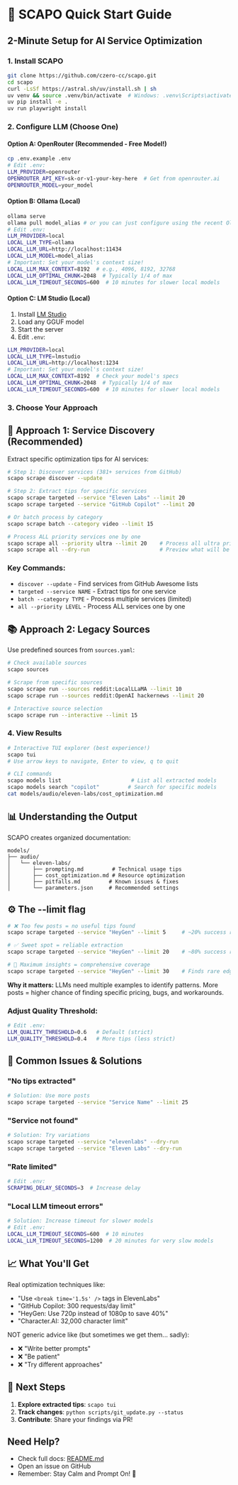 # 🚀 SCAPO Quick Start Guide

## 2-Minute Setup for AI Service Optimization

### 1. Install SCAPO
```bash
git clone https://github.com/czero-cc/scapo.git
cd scapo
curl -LsSf https://astral.sh/uv/install.sh | sh
uv venv && source .venv/bin/activate  # Windows: .venv\Scripts\activate (if venv is not activated, you need to run scapo commands with 'uv run')
uv pip install -e .
uv run playwright install
```

### 2. Configure LLM (Choose One)

#### Option A: OpenRouter (Recommended - Free Model!)
```bash
cp .env.example .env
# Edit .env:
LLM_PROVIDER=openrouter
OPENROUTER_API_KEY=sk-or-v1-your-key-here  # Get from openrouter.ai
OPENROUTER_MODEL=your_model
```

#### Option B: Ollama (Local)
```bash
ollama serve
ollama pull model_alias # or you can just configure using the recent Ollama gui 
# Edit .env:
LLM_PROVIDER=local
LOCAL_LLM_TYPE=ollama
LOCAL_LLM_URL=http://localhost:11434
LOCAL_LLM_MODEL=model_alias
# Important: Set your model's context size!
LOCAL_LLM_MAX_CONTEXT=8192  # e.g., 4096, 8192, 32768
LOCAL_LLM_OPTIMAL_CHUNK=2048  # Typically 1/4 of max
LOCAL_LLM_TIMEOUT_SECONDS=600  # 10 minutes for slower local models
```
#### Option C: LM Studio (Local)
1. Install [LM Studio](https://lmstudio.ai/)
2. Load any GGUF model
3. Start the server
4. Edit `.env`:
```bash
LLM_PROVIDER=local
LOCAL_LLM_TYPE=lmstudio
LOCAL_LLM_URL=http://localhost:1234
# Important: Set your model's context size!
LOCAL_LLM_MAX_CONTEXT=8192  # Check your model's specs
LOCAL_LLM_OPTIMAL_CHUNK=2048  # Typically 1/4 of max
LOCAL_LLM_TIMEOUT_SECONDS=600  # 10 minutes for slower local models
```

### 3. Choose Your Approach

## 🎯 Approach 1: Service Discovery (Recommended)

Extract specific optimization tips for AI services:

```bash
# Step 1: Discover services (381+ services from GitHub)
scapo scrape discover --update

# Step 2: Extract tips for specific services
scapo scrape targeted --service "Eleven Labs" --limit 20
scapo scrape targeted --service "GitHub Copilot" --limit 20

# Or batch process by category
scapo scrape batch --category video --limit 15

# Process ALL priority services one by one
scapo scrape all --priority ultra --limit 20    # Process all ultra priority services
scapo scrape all --dry-run                      # Preview what will be processed
```

### Key Commands:
- `discover --update` - Find services from GitHub Awesome lists  
- `targeted --service NAME` - Extract tips for one service
- `batch --category TYPE` - Process multiple services (limited)
- `all --priority LEVEL` - Process ALL services one by one

## 📚 Approach 2: Legacy Sources

Use predefined sources from `sources.yaml`:

```bash
# Check available sources
scapo sources

# Scrape from specific sources
scapo scrape run --sources reddit:LocalLLaMA --limit 10
scapo scrape run --sources reddit:OpenAI hackernews --limit 20

# Interactive source selection
scapo scrape run --interactive --limit 15
```

### 4. View Results

```bash
# Interactive TUI explorer (best experience!)
scapo tui
# Use arrow keys to navigate, Enter to view, q to quit

# CLI commands
scapo models list                      # List all extracted models
scapo models search "copilot"         # Search for specific models
cat models/audio/eleven-labs/cost_optimization.md
```

## 📊 Understanding the Output

SCAPO creates organized documentation:
```
models/
├── audio/
│   └── eleven-labs/
│       ├── prompting.md         # Technical usage tips
│       ├── cost_optimization.md # Resource optimization
│       ├── pitfalls.md         # Known issues & fixes
│       └── parameters.json     # Recommended settings
```

## ⚙️ The --limit flag

```bash
# ❌ Too few posts = no useful tips found
scapo scrape targeted --service "HeyGen" --limit 5     # ~20% success rate

# ✅ Sweet spot = reliable extraction  
scapo scrape targeted --service "HeyGen" --limit 20    # ~80% success rate

# 🎯 Maximum insights = comprehensive coverage
scapo scrape targeted --service "HeyGen" --limit 30    # Finds rare edge cases
```
**Why it matters:** LLMs need multiple examples to identify patterns. More posts = higher chance of finding specific pricing, bugs, and workarounds.

### Adjust Quality Threshold:
```bash
# Edit .env:
LLM_QUALITY_THRESHOLD=0.6   # Default (strict)
LLM_QUALITY_THRESHOLD=0.4   # More tips (less strict)
```

## 🔧 Common Issues & Solutions

### "No tips extracted"
```bash
# Solution: Use more posts
scapo scrape targeted --service "Service Name" --limit 25
```

### "Service not found"
```bash
# Solution: Try variations
scapo scrape targeted --service "elevenlabs" --dry-run
scapo scrape targeted --service "Eleven Labs" --dry-run
```

### "Rate limited"
```bash
# Edit .env:
SCRAPING_DELAY_SECONDS=3  # Increase delay
```

### "Local LLM timeout errors"
```bash
# Solution: Increase timeout for slower models
# Edit .env:
LOCAL_LLM_TIMEOUT_SECONDS=600  # 10 minutes
LOCAL_LLM_TIMEOUT_SECONDS=1200  # 20 minutes for very slow models
```

## 📈 What You'll Get

Real optimization techniques like:
- "Use `<break time='1.5s' />` tags in ElevenLabs"
- "GitHub Copilot: 300 requests/day limit"
- "HeyGen: Use 720p instead of 1080p to save 40%"
- "Character.AI: 32,000 character limit"

NOT generic advice like (but sometimes we get them... sadly):
- ❌ "Write better prompts"
- ❌ "Be patient"
- ❌ "Try different approaches"

## 🚀 Next Steps

1. **Explore extracted tips**: `scapo tui`
2. **Track changes**: `python scripts/git_update.py --status`
3. **Contribute**: Share your findings via PR!

## Need Help?

- Check full docs: [README.md](README.md)
- Open an issue on GitHub
- Remember: Stay Calm and Prompt On! 🧘
